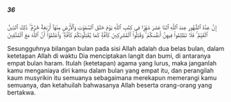 ##### 36

<span class="ayah">إِنَّ عِدَّةَ ٱلشُّهُورِ عِندَ ٱللَّهِ ٱثْنَا عَشَرَ شَهْرًۭا فِى كِتَٰبِ ٱللَّهِ يَوْمَ خَلَقَ ٱلسَّمَٰوَٰتِ وَٱلْأَرْضَ مِنْهَآ أَرْبَعَةٌ حُرُمٌۭ ۚ ذَٰلِكَ ٱلدِّينُ ٱلْقَيِّمُ ۚ فَلَا تَظْلِمُوا۟ فِيهِنَّ أَنفُسَكُمْ ۚ وَقَٰتِلُوا۟ ٱلْمُشْرِكِينَ كَآفَّةًۭ كَمَا يُقَٰتِلُونَكُمْ كَآفَّةًۭ ۚ وَٱعْلَمُوٓا۟ أَنَّ ٱللَّهَ مَعَ ٱلْمُتَّقِينَ</span>

<span class="ayah_translation">Sesungguhnya bilangan bulan pada sisi Allah adalah dua belas bulan, dalam ketetapan Allah di waktu Dia menciptakan langit dan bumi, di antaranya empat bulan haram. Itulah (ketetapan) agama yang lurus, maka janganlah kamu menganiaya diri kamu dalam bulan yang empat itu, dan perangilah kaum musyrikin itu semuanya sebagaimana merekapun memerangi kamu semuanya, dan ketahuilah bahwasanya Allah beserta orang-orang yang bertakwa.</span>
